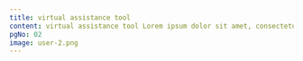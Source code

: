 ```yaml
---
title: virtual assistance tool
content: virtual assistance tool Lorem ipsum dolor sit amet, consectetuer adipiscing sed diam nonummy nibh euismod.
pgNo: 02
image: user-2.png
---
```

